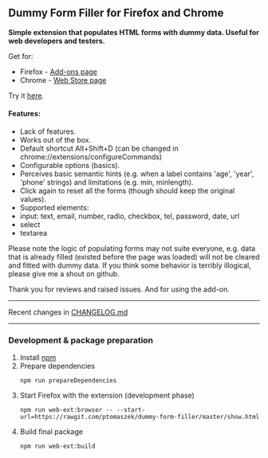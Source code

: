 Dummy Form Filler for Firefox and Chrome
----------------------------------------

**Simple extension that populates HTML forms with dummy data. 
Useful for web developers and testers.**

Get for:
- Firefox - [Add-ons page](https://addons.mozilla.org/pl/firefox/addon/dummy-form-filler/)
- Chrome - [Web Store page](https://chrome.google.com/webstore/detail/dummy-form-filler/npghpiokpleaiakfmalkmhkcloahfnad)

Try it [here](https://rawgit.com/ptomaszek/dummy-form-filler/master/show.html).

#### Features:
- Lack of features.
- Works out of the box.
- Default shortcut Alt+Shift+D (can be changed in chrome://extensions/configureCommands)
- Configurable options (basics).
- Perceives basic semantic hints (e.g. when a label contains 'age', 'year', 'phone' strings) and limitations (e.g. min, minlength).
- Click again to reset all the forms (though should keep the original values).
- Supported elements:
 - input: text, email, number, radio, checkbox, tel, password, date, url
 - select
 - textarea

Please note the logic of populating forms may not suite everyone, e.g. data that is already filled (existed before the page was loaded) will not be cleared and fitted with dummy data. If you think some behavior is terribly illogical, please give me a shout on github.

Thank you for reviews and raised issues. And for using the add-on.

-----
Recent changes in [CHANGELOG.md](CHANGELOG.md)

-----
### Development & package preparation

1. Install [npm](https://www.npmjs.com/)
1. Prepare dependencies
    ```
    npm run prepareDependencies
    ```
1. Start Firefox with the extension (development phase)
    ```
    npm run web-ext:browser -- --start-url=https://rawgit.com/ptomaszek/dummy-form-filler/master/show.html
    ```
1. Build final package
    ```
    npm run web-ext:build
    ```
